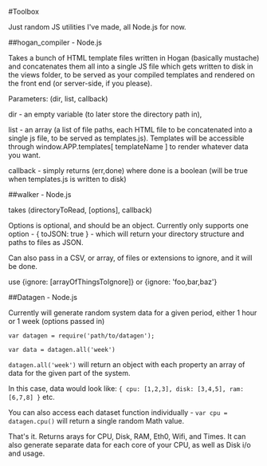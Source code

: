 #Toolbox

Just random JS utilities I've made, all Node.js for now.


##hogan_compiler - Node.js

Takes a bunch of HTML template files written in Hogan (basically mustache) and concatenates them all into a single JS file which gets written to disk in the views folder, to be served as your compiled templates and rendered on the front end (or server-side, if you please).

Parameters: (dir, list, callback)

dir - an empty variable (to later store the directory path in), 

list - an array (a list of file paths, each HTML file to be concatenated into a single js file, to be served as templates.js). Templates will be accessible through window.APP.templates[ templateName ] to render whatever data you want.

callback - simply returns (err,done) where done is a boolean (will be true when templates.js is written to disk)


##walker - Node.js

takes (directoryToRead, [options], callback) 

Options is optional, and should be an object. Currently only supports one option - { toJSON: true } - which will return your directory structure and paths to files as JSON.

Can also pass in a CSV, or array, of files or extensions to ignore, and it will be done.

use {ignore: [arrayOfThingsToIgnore]} or {ignore: 'foo,bar,baz'}


##Datagen - Node.js

Currently will generate random system data for a given period, either 1 hour or 1 week (options passed in)

`var datagen = require('path/to/datagen');`

`var data = datagen.all('week')`

`datagen.all('week')` will return an object with each property an array of data for the given part of the system.

In this case, data would look like: `{ cpu: [1,2,3], disk: [3,4,5], ram: [6,7,8] }` etc.

You can also access each dataset function individually - `var cpu = datagen.cpu()` will return a single random Math value.

That's it. Returns arays for CPU, Disk, RAM, Eth0, Wifi, and Times. It can also generate separate data for each core of your CPU, as well as Disk i/o and usage.

